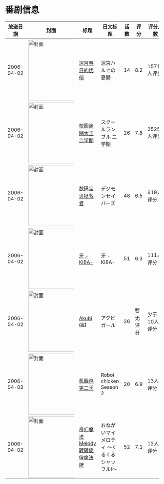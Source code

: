 # 番剧信息

|放送日期|封面|标题|日文标题|话数|评分|评分人数|
|---|---|---|---|---|---|---|
|2006-04-02|<img src="//lain.bgm.tv/pic/cover/c/21/8a/485_Et062.jpg" alt="封面" style="width:150px;height:200px;object-fit:cover;">|[凉宫春日的忧郁](https://bangumi.tv/subject/485)|涼宮ハルヒの憂鬱|14|8.2|15710人评分|
|2006-04-02|<img src="//lain.bgm.tv/pic/cover/c/dc/5d/1878_bO9qG.jpg" alt="封面" style="width:150px;height:200px;object-fit:cover;">|[校园迷糊大王 二学期](https://bangumi.tv/subject/1878)|スクールランブル 二学期|26|7.8|2525人评分|
|2006-04-02|<img src="//lain.bgm.tv/pic/cover/c/fb/26/3132_pKo8N.jpg" alt="封面" style="width:150px;height:200px;object-fit:cover;">|[数码宝贝拯救者](https://bangumi.tv/subject/3132)|デジモンセイバーズ|48|6.5|619人评分|
|2006-04-02|<img src="//lain.bgm.tv/pic/cover/c/e3/20/9426_rI991.jpg" alt="封面" style="width:150px;height:200px;object-fit:cover;">|[牙 -KIBA-](https://bangumi.tv/subject/9426)|牙 -KIBA-|51|6.3|111人评分|
|2006-04-02|<img src="//lain.bgm.tv/pic/cover/c/7b/1e/106293_f0z8r.jpg" alt="封面" style="width:150px;height:200px;object-fit:cover;">|[Akubi girl](https://bangumi.tv/subject/106293)|アクビガール|26|暂无评分|少于10人评分|
|2006-04-02|<img src="//lain.bgm.tv/pic/cover/c/c1/56/129942_444N1.jpg" alt="封面" style="width:150px;height:200px;object-fit:cover;">|[机器鸡 第二季](https://bangumi.tv/subject/129942)|Robot chicken Season 2|20|6.9|13人评分|
|2006-04-02|<img src="//lain.bgm.tv/pic/cover/c/df/cb/192006_NDLpN.jpg" alt="封面" style="width:150px;height:200px;object-fit:cover;">|[奇幻魔法Melody 转转旋律魔法牌](https://bangumi.tv/subject/192006)|おねがいマイメロディ 〜くるくるシャッフル!〜|52|7.1|12人评分|
